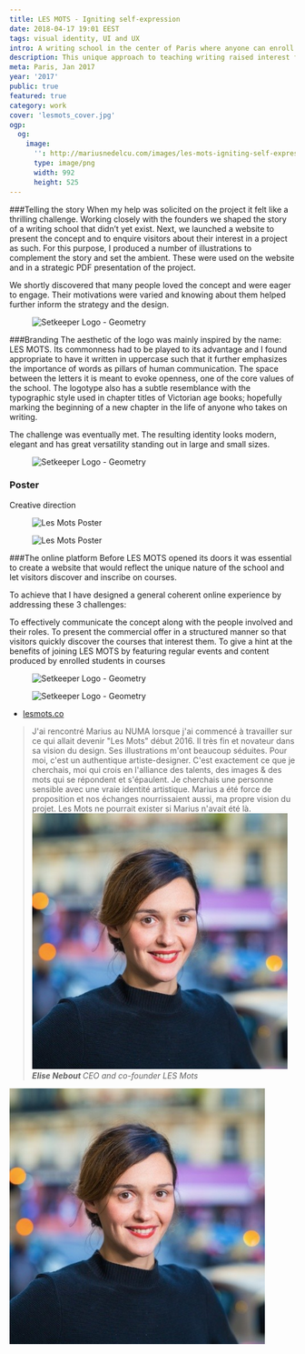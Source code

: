 ```yaml
---
title: LES MOTS - Igniting self-expression
date: 2018-04-17 19:01 EEST
tags: visual identity, UI and UX
intro: A writing school in the center of Paris where anyone can enroll on courses given by established writers.
description: This unique approach to teaching writing raised interest from the start. 60% of the courses were booked in less than 3 weeks after opening. LES MOTS is now established in it’s singularity having expanded it’s program to include a wider variety of courses and events. Since it’s debut in jan 2016 it received increased interest. This is shown by the growing number of people enrolled with each new semester as well as registered users and overall websites visits.
meta: Paris, Jan 2017
year: '2017'
public: true
featured: true
category: work
cover: 'lesmots_cover.jpg'
ogp:
  og:
    image:
      '': http://mariusnedelcu.com/images/les-mots-igniting-self-expression/lesmots_cover.jpg
      type: image/png
      width: 992
      height: 525
---
```



###Telling the story
When my help was solicited on the project it felt like a thrilling challenge. Working closely with the founders we shaped the story of a writing school that didn’t yet exist. Next, we launched a website to present the concept and to enquire visitors about their interest in a project as such. For this purpose, I produced a number of illustrations to complement the story and set the ambient. These were used on the website and in a strategic PDF presentation of the project.

We shortly discovered that many people loved the concept and were eager to engage. Their motivations were varied and knowing about them helped further inform the strategy and the design.

<figure class="one">
	<img src="/images/les-mots-igniting-self-expression/lesmots_img_1.jpg" alt="Setkeeper Logo - Geometry">
</figure>

###Branding
The aesthetic of the logo was mainly inspired by the name: LES MOTS. Its commonness had to be played to its advantage and I found appropriate to have it written in uppercase such that it further emphasizes the importance of words as pillars of human communication. The space between the letters it is meant to evoke openness, one of the core values of the school. The logotype also has a subtle resemblance with the typographic style used in chapter titles of Victorian age books; hopefully marking the beginning of a new chapter in the life of anyone who takes on writing.

The challenge was eventually met. The resulting identity looks modern, elegant and has great versatility standing out in large and small sizes.

<figure>
	<img src="/images/les-mots-igniting-self-expression/logo_lesmots.jpg" alt="Setkeeper Logo - Geometry">
</figure>

### Poster
Creative direction

<figure class="one">
	<img src="/images/les-mots-igniting-self-expression/poster1.jpg" alt="Les Mots Poster">
</figure>

<figure class="one">
  <img src="/images/les-mots-igniting-self-expression/poster2.jpg" alt="Les Mots Poster">
</figure>

###The online platform
Before LES MOTS opened its doors it was essential to create a website that would reflect the unique nature of the school and let visitors discover and inscribe on courses.

To achieve that I have designed a general coherent online experience by addressing these 3 challenges:

To effectively communicate the concept along with the people involved and their roles.
To present the commercial offer in a structured manner so that visitors quickly discover the courses that interest them.
To give a hint at the benefits of joining LES MOTS by featuring regular events and content produced by enrolled students in courses

<figure>
	<img src="/images/les-mots-igniting-self-expression/web_home.jpg" alt="Setkeeper Logo - Geometry">
</figure>

<figure>
  <img src="/images/les-mots-igniting-self-expression/web_course.jpg" alt="Setkeeper Logo - Geometry">
</figure>

<ul class="project-info">
  <li><a href="http://www.lesmots.co">lesmots.co</a></li>
</ul>

<div class="client">
  <blockquote class="blockquote">
    J'ai rencontré Marius au NUMA lorsque j'ai commencé à travailler sur ce qui allait devenir "Les Mots" début 2016. Il très fin et novateur dans sa vision du design. Ses illustrations m'ont beaucoup séduites. Pour moi, c'est un authentique artiste-designer. C'est exactement ce que je cherchais, moi qui crois en l'alliance des talents, des images & des mots qui se répondent et s'épaulent. Je cherchais une personne sensible avec une vraie identité artistique. Marius a été force de proposition et nos échanges nourrissaient aussi, ma propre vision du projet. Les Mots ne pourrait exister si Marius n'avait été là.
    <cite>
      <img src="/images/elise.jpeg">
      <div>
        <strong> Elise Nebout </strong>
        <span> CEO and co-founder LES Mots </span>
      </div>
    </cite>
  </blockquote>
  <div class="avatar"><img src="/images/elise.jpeg"></div>
</div>
